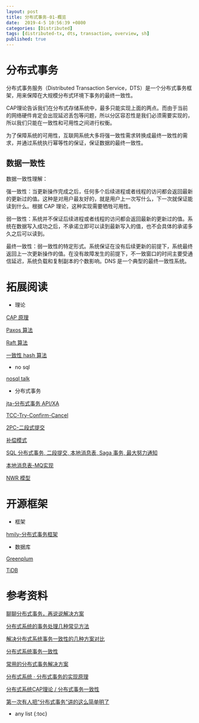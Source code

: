 ```yaml
---
layout: post
title: 分布式事务-01-概览
date:  2019-4-5 10:56:39 +0800
categories: [Distributed]
tags: [distributed-tx, dts, transaction, overview, sh]
published: true
---
```


# 分布式事务

分布式事务服务（Distributed Transaction Service，DTS）是一个分布式事务框架，用来保障在大规模分布式环境下事务的最终一致性。

CAP理论告诉我们在分布式存储系统中，最多只能实现上面的两点。而由于当前的网络硬件肯定会出现延迟丢包等问题，所以分区容忍性是我们必须需要实现的，所以我们只能在一致性和可用性之间进行权衡。

为了保障系统的可用性，互联网系统大多将强一致性需求转换成最终一致性的需求，并通过系统执行幂等性的保证，保证数据的最终一致性。

## 数据一致性

数据一致性理解：

强一致性：当更新操作完成之后，任何多个后续进程或者线程的访问都会返回最新的更新过的值。这种是对用户最友好的，就是用户上一次写什么，下一次就保证能读到什么。根据 CAP 理论，这种实现需要牺牲可用性。

弱一致性：系统并不保证后续进程或者线程的访问都会返回最新的更新过的值。系统在数据写入成功之后，不承诺立即可以读到最新写入的值，也不会具体的承诺多久之后可以读到。

最终一致性：弱一致性的特定形式。系统保证在没有后续更新的前提下，系统最终返回上一次更新操作的值。在没有故障发生的前提下，不一致窗口的时间主要受通信延迟，系统负载和复制副本的个数影响。DNS 是一个典型的最终一致性系统。


# 拓展阅读

- 理论

[CAP 原理](https://houbb.github.io/2018/08/13/sql-theory)

[Paxos 算法](https://houbb.github.io/2018/10/30/paxos)

[Raft 算法](https://houbb.github.io/2018/10/30/raft)

[一致性 hash 算法](https://houbb.github.io/2018/08/13/consistent-hash)

- no sql

[nosql talk](https://houbb.github.io/2018/01/09/nosql-talk)

- 分布式事务

[jta-分布式事务 API/XA](https://houbb.github.io/2018/09/02/api-jta)

[TCC-Try-Confirm-Cancel](https://houbb.github.io/2018/09/02/sql-distribute-transaction-tcc)

[2PC-二段式提交](https://houbb.github.io/2018/09/02/sql-distribute-transaction-2pc)

[补偿模式](https://houbb.github.io/2018/09/02/sql-distribute-transaction-compensating)

[SQL 分布式事务, 二段提交, 本地消息表, Saga 事务, 最大努力通知](https://houbb.github.io/2018/09/02/sql-distribute-transaction)

[本地消息表-MQ实现](https://houbb.github.io/2018/09/02/sql-distribute-transaction-mq)

[NWR 模型]()

# 开源框架

- 框架

[hmily-分布式事务框架](https://houbb.github.io/2018/10/30/hmily)

- 数据库

[Greenplum](https://houbb.github.io/2019/01/09/database-greenplum)

[TiDB](https://houbb.github.io/2019/03/15/database-tidb)

# 参考资料

[聊聊分布式事务，再说说解决方案](https://www.cnblogs.com/savorboard/p/distributed-system-transaction-consistency.html)

[分布式系统的事务处理几种常见方法](https://blog.csdn.net/elricboa/article/details/78764736)

[解决分布式系统事务一致性的几种方案对比](https://baijiahao.baidu.com/s?id=1578602095301334776&wfr=spider&for=pc)

[分布式系统事务一致性](https://www.cnblogs.com/luxiaoxun/p/8832915.html)

[常用的分布式事务解决方案](https://blog.csdn.net/u010425776/article/details/79516298)

[分布式系统 · 分布式事务的实现原理](https://www.sohu.com/a/247487766_315839)

[分布式系统CAP理论 / 分布式事务一致性](https://blog.51cto.com/13580976/2161507)

[第一次有人把“分布式事务”讲的这么简单明了](https://www.jianshu.com/p/16b1baf015e8)

* any list
{:toc}
